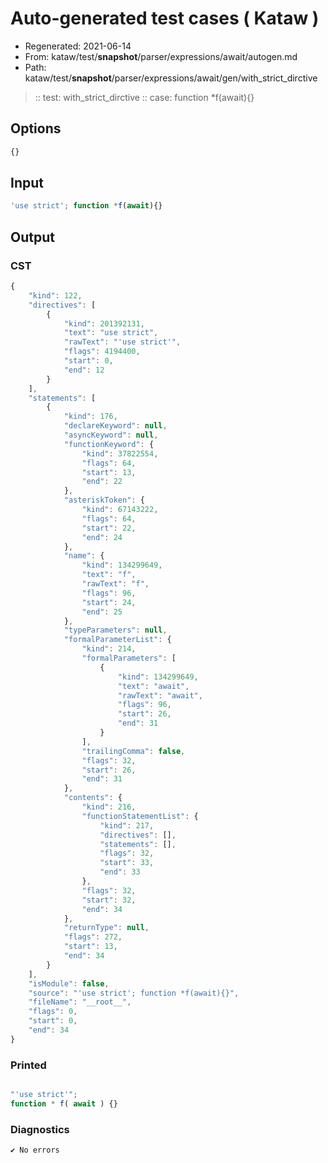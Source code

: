 # Auto-generated test cases ( Kataw )
- Regenerated: 2021-06-14
- From: kataw/test/__snapshot__/parser/expressions/await/autogen.md
- Path: kataw/test/__snapshot__/parser/expressions/await/gen/with_strict_dirctive
> :: test: with_strict_dirctive
> :: case: function *f(await){}
## Options

`````js
{}
`````
## Input

`````js
'use strict'; function *f(await){}
`````
## Output

### CST

```javascript
{
    "kind": 122,
    "directives": [
        {
            "kind": 201392131,
            "text": "use strict",
            "rawText": "'use strict'",
            "flags": 4194400,
            "start": 0,
            "end": 12
        }
    ],
    "statements": [
        {
            "kind": 176,
            "declareKeyword": null,
            "asyncKeyword": null,
            "functionKeyword": {
                "kind": 37822554,
                "flags": 64,
                "start": 13,
                "end": 22
            },
            "asteriskToken": {
                "kind": 67143222,
                "flags": 64,
                "start": 22,
                "end": 24
            },
            "name": {
                "kind": 134299649,
                "text": "f",
                "rawText": "f",
                "flags": 96,
                "start": 24,
                "end": 25
            },
            "typeParameters": null,
            "formalParameterList": {
                "kind": 214,
                "formalParameters": [
                    {
                        "kind": 134299649,
                        "text": "await",
                        "rawText": "await",
                        "flags": 96,
                        "start": 26,
                        "end": 31
                    }
                ],
                "trailingComma": false,
                "flags": 32,
                "start": 26,
                "end": 31
            },
            "contents": {
                "kind": 216,
                "functionStatementList": {
                    "kind": 217,
                    "directives": [],
                    "statements": [],
                    "flags": 32,
                    "start": 33,
                    "end": 33
                },
                "flags": 32,
                "start": 32,
                "end": 34
            },
            "returnType": null,
            "flags": 272,
            "start": 13,
            "end": 34
        }
    ],
    "isModule": false,
    "source": "'use strict'; function *f(await){}",
    "fileName": "__root__",
    "flags": 0,
    "start": 0,
    "end": 34
}
```

### Printed

```javascript

"'use strict'";
function * f( await ) {}

```

### Diagnostics

```javascript
✔ No errors
```

